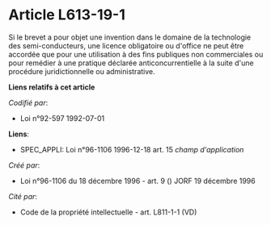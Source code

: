 # Article L613-19-1

Si le brevet a pour objet une invention dans le domaine de la technologie des semi-conducteurs, une licence obligatoire ou
d'office ne peut être accordée que pour une utilisation à des fins publiques non commerciales ou pour remédier à une pratique
déclarée anticoncurrentielle à la suite d'une procédure juridictionnelle ou administrative.

**Liens relatifs à cet article**

_Codifié par_:

  - Loi n°92-597 1992-07-01

**Liens**:

  - SPEC_APPLI: Loi n°96-1106 1996-12-18 art. 15 *champ d'application*

_Créé par_:

  - Loi n°96-1106 du 18 décembre 1996 - art. 9 () JORF 19 décembre 1996

_Cité par_:

  - Code de la propriété intellectuelle - art. L811-1-1 (VD)
